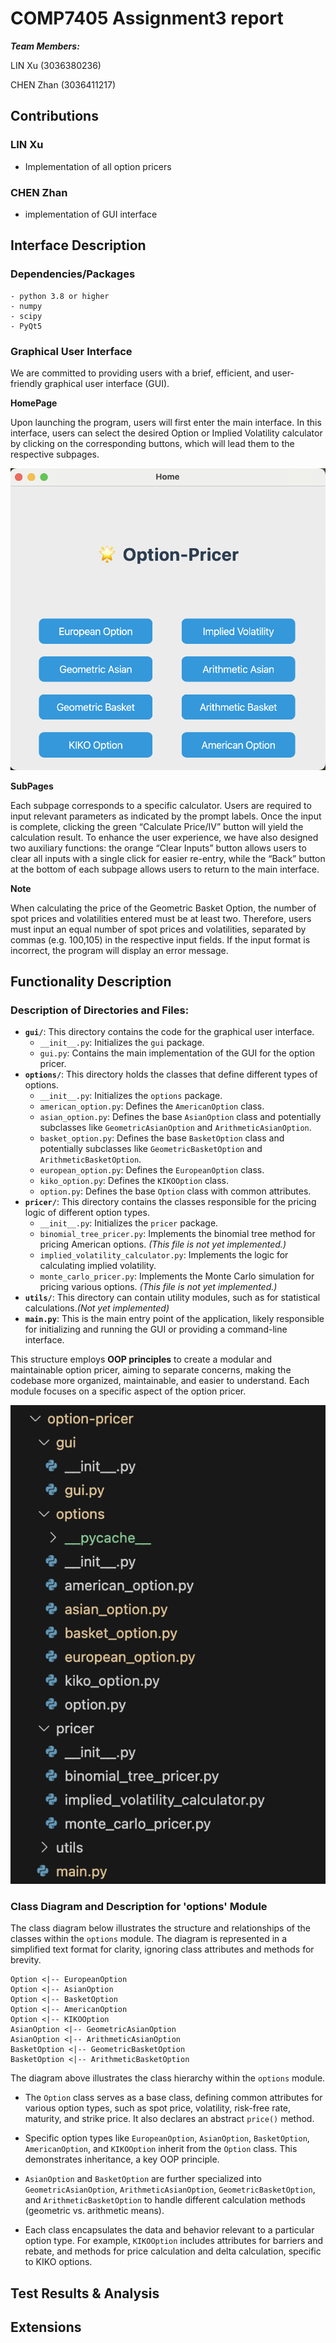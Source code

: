 # COMP7405 Assignment3 report

***Team Members:***

LIN Xu (3036380236)

CHEN Zhan (3036411217)

## Contributions

### LIN Xu

- Implementation of all option pricers

### CHEN Zhan

- implementation of GUI interface


## Interface Description
### Dependencies/Packages
```plaintext
- python 3.8 or higher
- numpy
- scipy
- PyQt5
```
### Graphical User Interface
We are committed to providing users with a brief, efficient, and user-friendly graphical user interface (GUI).

**HomePage**

Upon launching the program, users will first enter the main interface. In this interface, users can select the desired Option or Implied Volatility calculator by clicking on the corresponding buttons, which will lead them to the respective subpages.

![alt text](screenshots/image-2.png)

**SubPages**

Each subpage corresponds to a specific calculator. Users are required to input relevant parameters as indicated by the prompt labels. Once the input is complete, clicking the green “Calculate Price/IV” button will yield the calculation result. To enhance the user experience, we have also designed two auxiliary functions: the orange “Clear Inputs” button allows users to clear all inputs with a single click for easier re-entry, while the “Back” button at the bottom of each subpage allows users to return to the main interface.

**Note**

When calculating the price of the Geometric Basket Option, the number of spot prices and volatilities entered must be at least two. Therefore, users must input an equal number of spot prices and volatilities, separated by commas (e.g. 100,105) in the respective input fields. If the input format is incorrect, the program will display an error message.


## Functionality Description

### **Description of Directories and Files:**

* **`gui/`**: This directory contains the code for the graphical user interface.
    * `__init__.py`: Initializes the `gui` package.
    * `gui.py`: Contains the main implementation of the GUI for the option pricer.
* **`options/`**: This directory holds the classes that define different types of options.
    * `__init__.py`: Initializes the `options` package.
    * `american_option.py`: Defines the `AmericanOption` class.
    * `asian_option.py`: Defines the base `AsianOption` class and potentially subclasses like `GeometricAsianOption` and `ArithmeticAsianOption`.
    * `basket_option.py`: Defines the base `BasketOption` class and potentially subclasses like `GeometricBasketOption` and `ArithmeticBasketOption`.
    * `european_option.py`: Defines the `EuropeanOption` class.
    * `kiko_option.py`: Defines the `KIKOOption` class.
    * `option.py`: Defines the base `Option` class with common attributes.
* **`pricer/`**: This directory contains the classes responsible for the pricing logic of different option types.
    * `__init__.py`: Initializes the `pricer` package.
    * `binomial_tree_pricer.py`: Implements the binomial tree method for pricing American options. *(This file is not yet implemented.)*
    * `implied_volatility_calculator.py`: Implements the logic for calculating implied volatility.
    * `monte_carlo_pricer.py`: Implements the Monte Carlo simulation for pricing various options. *(This file is not yet implemented.)*
* **`utils/`**: This directory can contain utility modules, such as for statistical calculations.*(Not yet implemented)*
* **`main.py`**: This is the main entry point of the application, likely responsible for initializing and running the GUI or providing a command-line interface.

This structure employs **OOP principles** to create a modular and maintainable option pricer, aiming to separate concerns, making the codebase more organized, maintainable, and easier to understand. Each module focuses on a specific aspect of the option pricer.

![alt text](screenshots/image.png)

### **Class Diagram and Description for 'options' Module**
The class diagram below illustrates the structure and relationships of the classes within the `options` module. The diagram is represented in a simplified text format for clarity, ignoring class attributes and methods for brevity.

```plaintext
Option <|-- EuropeanOption
Option <|-- AsianOption
Option <|-- BasketOption
Option <|-- AmericanOption
Option <|-- KIKOOption
AsianOption <|-- GeometricAsianOption
AsianOption <|-- ArithmeticAsianOption
BasketOption <|-- GeometricBasketOption
BasketOption <|-- ArithmeticBasketOption
```   

The diagram above illustrates the class hierarchy within the `options` module.  

* The `Option` class serves as a base class, defining common attributes for various option types, such as spot price, volatility, risk-free rate, maturity, and strike price. It also declares an abstract `price()` method.

* Specific option types like `EuropeanOption`, `AsianOption`, `BasketOption`, `AmericanOption`, and `KIKOOption` inherit from the `Option` class. This demonstrates inheritance, a key OOP principle.

* `AsianOption` and `BasketOption` are further specialized into `GeometricAsianOption`, `ArithmeticAsianOption`, `GeometricBasketOption`, and `ArithmeticBasketOption` to handle different calculation methods (geometric vs. arithmetic means).

* Each class encapsulates the data and behavior relevant to a particular option type. For example, `KIKOOption` includes attributes for barriers and rebate, and methods for price calculation and delta calculation, specific to KIKO options.

## Test Results & Analysis



## Extensions

